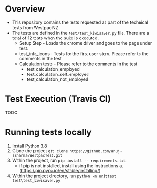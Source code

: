 # Overview
* This repository contains the tests requested as part of the technical tests from Westpac NZ. 
* The tests are defined in the `test/test_kiwisaver.py` file. There are a total of 12 tests when the suite is executed. 
    * Setup Step - Loads the chrome driver and goes to the page under test.
    * test_info_icons - Tests for the first user story. Please refer to the comments in the test
    * Calculation tests - Please refer to the comments in the test
        * test_calculation_employed
        * test_calculation_self_employed
        * test_calculation_not_employed

# Test Execution (Travis CI)
TODO

# Running tests locally

1. Install Python 3.8
2. Clone the project `git clone https://github.com/anuj-ssharma/WestpacTest.git`
3. Within the project, run `pip install -r requirements.txt`. 
    * if pip is not installed, install using the instructions at (https://pip.pypa.io/en/stable/installing/)
4. Within the project directory, run `python -m unittest test\test_kiwisaver.py`
 

